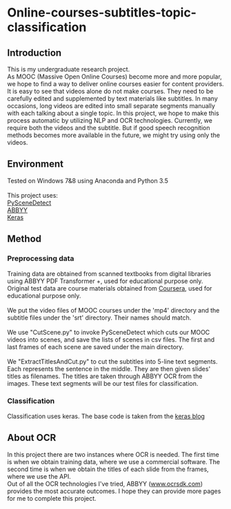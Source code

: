 # Online-courses-subtitles-topic-classification
## Introduction
This is my undergraduate research project.<br>
As MOOC (Massive Open Online Courses) become more and more popular, we hope to find a way to deliver online courses easier for content providers. It is easy to see that videos alone do not make courses. They need to be carefully edited and supplemented by text materials like subtitles. In many occasions, long videos are edited into small separate segments manually with each talking about a single topic. In this project, we hope to make this process automatic by utilizing NLP and OCR technologies. Currently, we require both the videos and the subtitle. But if good speech recognition methods becomes more available in the future, we might try using only the videos. <br>
## Environment
Tested on Windows 7&8 using Anaconda and Python 3.5<br>
<br>
This project uses:<br>
[PySceneDetect](https://github.com/Breakthrough/PySceneDetect)<br>
[ABBYY](https://github.com/samueltc/ABBYY)<br>
[Keras](https://github.com/fchollet/keras)<br>
## Method
### Preprocessing data
Training data are obtained from scanned textbooks from digital libraries using ABBYY PDF Transformer +, used for educational purpose only. <br>
Original test data are course materials obtained from [Coursera](https://www.coursera.org/learn/jisuanji-biancheng), used for educational purpose only. <br>
<br>
We put the video files of MOOC courses under the 'mp4' directory and the subtitle files under the 'srt' directory. Their names should match. <br>
<br>
We use "CutScene.py" to invoke PySceneDetect which cuts our MOOC videos into scenes, and save the lists of scenes in csv files. The first and last frames of each scene are saved under the main directory. <br>
<br>
We "ExtractTitlesAndCut.py" to cut the subtitles into 5-line text segments. Each represents the sentence in the middle. They are then given slides' titles as filenames. The titles are taken through ABBYY OCR from the images. These text segments will be our test files for classification. <br> 
### Classification
Classification uses keras. The base code is taken from the [keras blog](https://blog.keras.io/using-pre-trained-word-embeddings-in-a-keras-model.html) <br>
## About OCR
In this project there are two instances where OCR is needed. The first time is when we obtain training data, where we use a commercial software. The second time is when we obtain the titles of each slide from the frames, where we use the API.<br>
Out of all the OCR technologies I've tried, ABBYY (www.ocrsdk.com) provides the most accurate outcomes. I hope they can provide more pages for me to complete this project.
